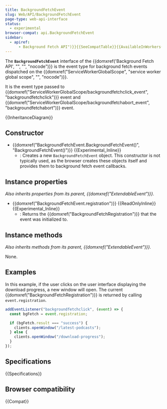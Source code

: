 ```yaml
---
title: BackgroundFetchEvent
slug: Web/API/BackgroundFetchEvent
page-type: web-api-interface
status:
  - experimental
browser-compat: api.BackgroundFetchEvent
sidebar:
  - apiref:
      - Background Fetch API")}}{{SeeCompatTable}}{{AvailableInWorkers("service
---
```


The **`BackgroundFetchEvent`** interface of the {{domxref('Background Fetch API', "", "", "nocode")}} is the event type for background fetch events dispatched on the {{domxref("ServiceWorkerGlobalScope", "service worker global scope", "", "nocode")}}.

It is the event type passed to {{domxref("ServiceWorkerGlobalScope/backgroundfetchclick_event", "backgroundfetchclick")}} event and {{domxref("ServiceWorkerGlobalScope/backgroundfetchabort_event", "backgroundfetchabort")}} event.

{{InheritanceDiagram}}

## Constructor

- {{domxref("BackgroundFetchEvent.BackgroundFetchEvent()", "BackgroundFetchEvent()")}} {{Experimental_Inline}}
  - : Creates a new `BackgroundFetchEvent` object. This constructor is not typically used, as the browser creates these objects itself and provides them to background fetch event callbacks.

## Instance properties

_Also inherits properties from its parent, {{domxref("ExtendableEvent")}}._

- {{domxref("BackgroundFetchEvent.registration")}} {{ReadOnlyInline}} {{Experimental_Inline}}
  - : Returns the {{domxref("BackgroundFetchRegistration")}} that the event was initialized to.

## Instance methods

_Also inherits methods from its parent, {{domxref("ExtendableEvent")}}._

None.

## Examples

In this example, if the user clicks on the user interface displaying the download progress, a new window will open. The current {{domxref("BackgroundFetchRegistration")}} is returned by calling `event.registration`.

```js
addEventListener("backgroundfetchclick", (event) => {
  const bgFetch = event.registration;

  if (bgFetch.result === "success") {
    clients.openWindow("/latest-podcasts");
  } else {
    clients.openWindow("/download-progress");
  }
});
```

## Specifications

{{Specifications}}

## Browser compatibility

{{Compat}}
